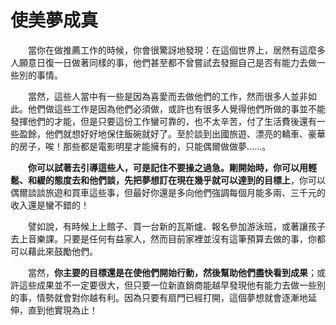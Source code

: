 # 使美夢成真

&emsp;&emsp;當你在做推薦工作的時候，你會很驚訝地發現：在這個世界上，居然有這麼多人願意日復一日做著同樣的事，他們甚至都不曾嘗試去發掘自己是否有能力去做一些別的事情。

&emsp;&emsp;當然，這些人當中有一些是因為喜愛而去做他們的工作，然而很多人並非如此。他們做這些工作是因為他們必須做，或許也有很多人覺得他們所做的事並不能發揮他們的才能，但是只要這份工作蠻可靠的，也不太辛苦，付了生活費後還有一些盈餘，他們就想好好地保住飯碗就好了。至於談到出國旅遊、漂亮的轎車、豪華的房子，唉！那些都是電影明星才能擁有的，只能偶爾做做夢……。

&emsp;&emsp;**你可以試著去引導這些人，可是記住不要操之過急。剛開始時，你可以用輕鬆、和緩的態度去和他們談，先把夢想訂在現在幾乎就可以達到的目標上**，你可以偶爾談談旅遊和買車這些事，但最好你還是多向他們強調每個月能多兩、三千元的收入還是蠻不錯的！

&emsp;&emsp;譬如說，有時候上上館子、買一台新的瓦斯爐、報名參加游泳班，或著讓孩子去上音樂課。只要是任何有益家人，然而目前家裡並沒有這筆預算去做的事，你都可以藉此來鼓勵他們。

&emsp;&emsp;當然，**你主要的目標還是在使他們開始行動，然後幫助他們盡快看到成果**；或許這些成果並不一定要很大，但只要一位新直銷商能越早發現他有能力去做一些別的事，情勢就會對你越有利。因為只要有扇門已經打開，這個夢想就會逐漸地延伸，直到他實現為止！
